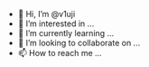 - 👋 Hi, I’m @v1uji
- 👀 I’m interested in ...
- 🌱 I’m currently learning ...
- 💞️ I’m looking to collaborate on ...
- 📫 How to reach me ...

<!---
v1uji/v1uji is a ✨ special ✨ repository because its `README.md` (this file) appears on your GitHub profile.
You can click the Preview link to take a look at your changes.
--->
